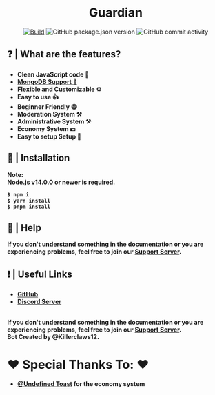<h1 align="center">
  Guardian
  <br>
</h1>

<p align="center">
<a href="https://github.com/killerclaws12/Guardian/actions/workflows/build.yml"><img src="https://github.com/killerclaws12/Guardian/actions/workflows/built.yml/badge.svg" alt="Build"></a
<img src="https://img.shields.io/github/license/killerclaws12/Guardian?label=License" alt="GitHub">
<img src="https://img.shields.io/github/package-json/v/killerclaws12/Guardian?label=Version" alt="GitHub package.json version">
<img src="https://img.shields.io/github/commit-activity/w/killerclaws12/Guardian?label=Commit%20Activity" alt="GitHub commit activity">
</p>

## ❓ | What are the features?
<ul>
<li><b>Clean JavaScript code 📘</b></li>
<li><b><a href="https://des-docs.js.org/#/docs/main/1.7.4/general/migrating-to-mongo">MongoDB Support 🍃</a></b></li>
<li><b>Flexible and Customizable ⚙️</b></li>
<li><b>Easy to use 👍</b></li>
<li><b>Beginner Friendly 😄</b></li>
<li><b>Moderation System ⚒️</b></li>
<li><b>Administrative System ⚒️</b></li>
<li><b>Economy System 💵</b></li>
<li><b>Easy to setup Setup 🔧</b></li>
</ul>

## 📂 | Installation
<b>Note:</br><b>
<b>Node.js v14.0.0 or newer is required.</b><br>
```console
$ npm i 
$ yarn install
$ pnpm install
```

## 🤔 | Help
<b>If you don't understand something in the documentation or you are experiencing problems, feel free to join our <a href = "https://discord.gg/BuBex4PxJj">Support Server</a>.</b>

## ❗ | Useful Links
<ul>
<li><b><a href = "https://github.com/Guardians-Stuff/Guardian">GitHub</a></b></li>
<li><b><a href = "https://discord.gg/BuBex4PxJj">Discord Server</a></b></li>
</ul>
<br>
<b>If you don't understand something in the documentation or you are experiencing problems, feel free to join our <a href = "https://discord.gg/BuBex4PxJj">Support Server</a>.</b>
<br>
<b>Bot Created by @Killerclaws12.</b>

# ❤️ Special Thanks To: ❤️
 <ul>
<li><b><a href = "https://github.com/UndefinedToast">@Undefined Toast</a> for the economy system</b></li>
</ul>
